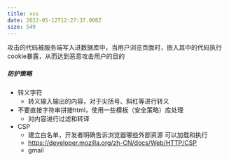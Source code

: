```yaml
---
title: xss
date: 2022-05-12T12:27:37.000Z
size: 549
---
```

攻击的代码被服务端写入进数据库中，当用户浏览页面时，嵌入其中的代码执行cookie暴露，从而达到恶意攻击用户的目的

##### 防护策略
- 转义字符
	- 转义输入输出的内容，对于尖括号、斜杠等进行转义
- 不要直接字符串拼接html，使用一些模板（安全策略）库处理
	- 对内容进行过滤和转译
- CSP
	- 建立白名单，开发者明确告诉浏览器哪些外部资源 可以加载和执行
	- https://developer.mozilla.org/zh-CN/docs/Web/HTTP/CSP
	- gmail

